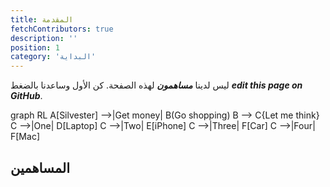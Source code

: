 ```yaml
---
title: المقدمة
fetchContributors: true
description: ''
position: 1
category: 'البداية'
---
```



ليس لدينا ***مساهمون*** لهذه الصفحة. كن الأول وساعدنا بالضغط
 ***edit this page on GitHub***.

<mermaid>
graph RL
  A[Silvester] -->|Get money| B(Go shopping)
  B --> C{Let me think}
  C -->|One| D[Laptop]
  C -->|Two| E[iPhone]
  C -->|Three| F[Car]
  C -->|Four| F[Mac]
</mermaid>

## المساهمين

<contributors :items="$contributors"></contributors>
